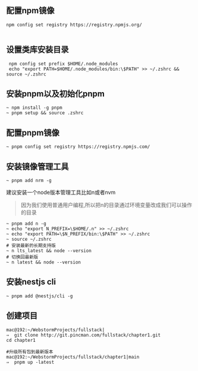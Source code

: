
## 配置npm镜像
```shell
npm config set registry https://registry.npmjs.org/


```

## 设置类库安装目录

```shell
 npm config set prefix $HOME/.node_modules
 echo "export PATH=$HOME/.node_modules/bin:\$PATH" >> ~/.zshrc && source ~/.zshrc
```

## 安装pnpm以及初始化pnpm

```shell
~ npm install -g pnpm
~ pnpm setup && source .zshrc
```

## 配置pnpm镜像

```shell
~ pnpm config set registry https://registry.npmjs.com/
```

## 安装镜像管理工具

```shell
~ pnpm add nrm -g 
```

建议安装一个node版本管理工具比如n或者nvm

>因为我们使用普通用户编程,所以把n的目录通过环境变量改成我们可以操作的目录

```shell
~ pnpm add n -g 
~ echo "export N_PREFIX=\$HOME/.n" >> ~/.zshrc
~ echo "export PATH=\$N_PREFIX/bin:\$PATH" >> ~/.zshrc
~ source ~/.zshrc
# 安装最新的长期支持版
~ n lts_latest && node --version
# 切换回最新版
~ n latest && node --version
```

## 安装nestjs cli
```shell
~ pnpm add @nestjs/cli -g
```



## 创建项目

```shell
mac@192:~/WebstormProjects/fullstack|
⇒  git clone http://git.pincman.com/fullstack/chapter1.git
cd chapter1

#升级所有包到最新版本
mac@192:~/WebstormProjects/fullstack/chapter1|main
⇒  pnpm up -latest


```